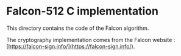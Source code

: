 # Falcon-512 C implementation

This directory contains the code of the Falcon algorithm.

The cryptography implementation comes from the Falcon website : [https://falcon-sign.info/](https://falcon-sign.info/). 
